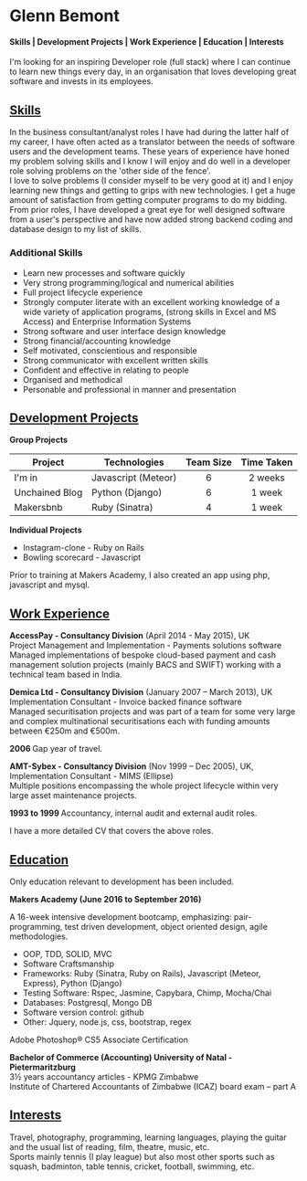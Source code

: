 <h1>Glenn Bemont</h1>

<div id="TOC"><h4>
   <a href="#skills">Skills | </a>
   <a href="#Development-Projects">Development Projects | </a>
   <a href="#Work Experience">Work Experience | </a>
   <a href="#Education">Education | </a>
   <a href="#Interests">Interests</a></h4>
</div>

I'm looking for an inspiring Developer role (full stack) where I can continue to learn new things every day, in an organisation that loves developing great software and invests in its employees.

<div id="skills"><h2><a href="#TOC">Skills</a></h2></div>
In the business consultant/analyst roles I have had during the latter half of my career, I have often acted as a translator between the needs of software users and the development teams.
These years of experience have honed my problem solving skills and I know I will enjoy and do well in a developer role solving problems on the 'other side of the fence'.<br>
I love to solve problems (I consider myself to be very good at it) and I enjoy learning new things and getting to grips with new technologies. I get a huge amount of satisfaction from getting computer programs to do my bidding.<br>
From prior roles, I have developed a great eye for well designed software from a user's perspective and have now added strong backend coding and database design to my list of skills.<br> 

<h3>Additional Skills</h3>
<ul>
<li>Learn new processes and software quickly</li>
<li>Very strong programming/logical and numerical abilities</li>
<li>Full project lifecycle experience</li>
<li>Strongly computer literate with an excellent working knowledge of a wide variety of application programs, (strong skills in Excel and MS Access) and Enterprise Information Systems</li>
<li>Strong software and user interface design knowledge</li>
<li>Strong financial/accounting knowledge</li>
<li>Self motivated, conscientious and responsible</li>
<li>Strong communicator with excellent written skills</li>
<li>Confident and effective in relating to people</li>
<li>Organised and methodical</li>
<li>Personable and professional in manner and presentation</li>
</ul>

<div id="Development-Projects"><h2><a href="#TOC">Development Projects</a></h2></div>

<strong>Group Projects</strong><br>

| Project        | Technologies        | Team Size   | Time Taken   |
| -------------- | ------------------- | :---------: | :----------: |
| I'm in         | Javascript (Meteor) | 6           | 2 weeks      |
| Unchained Blog | Python (Django)     | 6           | 1 week       |
| Makersbnb      | Ruby (Sinatra)      | 4           | 1 week       |

<strong>Individual Projects</strong>
<ul>
<li>Instagram-clone - Ruby on Rails</li>
<li>Bowling scorecard - Javascript</li>
</ul>

Prior to training at Makers Academy, I also created an app using php, javascript and mysql.

<div id="Work Experience"><h2><a href="#TOC">Work Experience</a></h2></div>
<b>AccessPay - Consultancy Division</b> (April 2014 - May 2015), UK<br>
Project Management and Implementation - Payments solutions software<br>
Managed implementations of bespoke cloud-based payment and cash management solution projects (mainly BACS and SWIFT) working with a technical team based in India.<br> 

<b>Demica Ltd - Consultancy Division</b> (January 2007 – March 2013), UK<br>
Implementation Consultant - Invoice backed finance software<br>
Managed securitisation projects and was part of a team for some very large and complex multinational securitisations each with funding amounts between €250m and €500m.<br>

<b>2006 </b> Gap year of travel.

<b>AMT-Sybex - Consultancy Division</b> (Nov 1999 – Dec 2005), UK,<br>
Implementation Consultant - MIMS (Ellipse)<br>
Multiple positions encompassing the whole project lifecycle within very large asset maintenance projects.<br> 

<b>1993 to 1999 </b> Accountancy, internal audit and external audit roles.

I have a more detailed CV that covers the above roles.

<div id="Education"><h2><a href="#TOC">Education</a></h2></div>
Only education relevant to development has been included.

<strong>Makers Academy (June 2016 to September 2016)</strong>

A 16-week intensive development bootcamp, emphasizing:
pair-programming, test driven development, object oriented design, agile methodologies.  

<ul>
<li>OOP, TDD, SOLID, MVC</li>
<li>Software Craftsmanship</li>
<li>Frameworks: Ruby (Sinatra, Ruby on Rails), Javascript (Meteor, Express), Python (Django)</li>
<li>Testing Software: Rspec, Jasmine, Capybara, Chimp, Mocha/Chai</li>
<li>Databases: Postgresql, Mongo DB</li>
<li>Software version control: github</li>
<li>Other: Jquery, node.js, css, bootstrap, regex</li>
</ul>

Adobe Photoshop® CS5 Associate Certification

<strong>Bachelor of Commerce (Accounting) University of Natal - Pietermaritzburg</strong><br>
3½ years accountancy articles - KPMG Zimbabwe<br>
Institute of Chartered Accountants of Zimbabwe (ICAZ) board exam – part A
 

<div id="Interests"><h2><a href="#TOC">Interests</a></h2></div>
Travel, photography, programming, learning languages, playing the guitar and the usual list of reading, film, theatre, music, etc.<br>
Sports mainly tennis (I play league) but also most other sports such as squash, badminton, table tennis, cricket, football, swimming, etc.<br>
